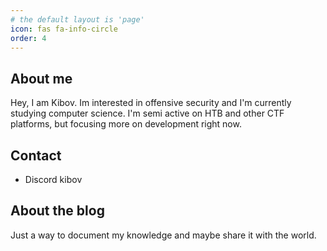 ```yaml
---
# the default layout is 'page'
icon: fas fa-info-circle
order: 4
---
```

## About me
Hey, I am Kibov. Im interested in offensive security and I'm currently studying computer science.
I'm semi active on HTB and other CTF platforms, but focusing more on development right now.

## Contact
* Discord kibov

## About the blog
Just a way to document my knowledge and maybe share it with the world.